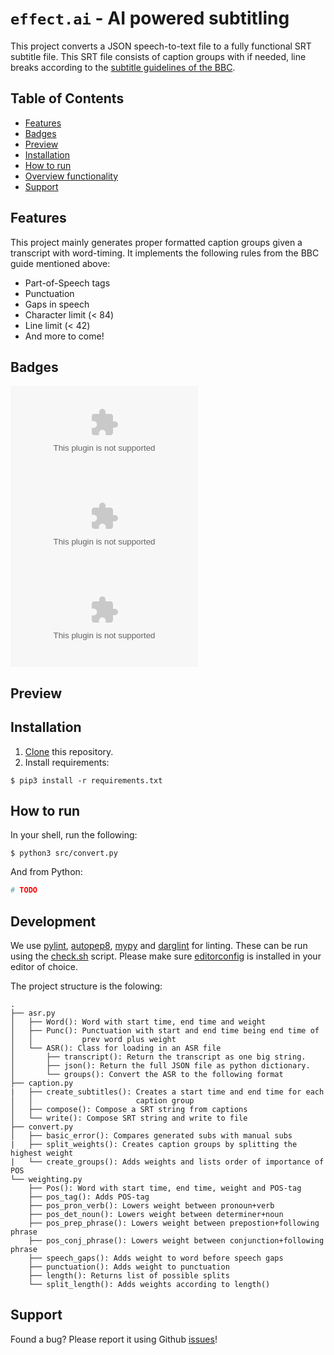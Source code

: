# `effect.ai` - AI powered subtitling

This project converts a JSON speech-to-text file to a fully functional SRT
subtitle file. This SRT file consists of caption groups with if needed, line
breaks according to the [subtitle guidelines of the
BBC](https://bbc.github.io/subtitle-guidelines/#Break-at-natural-points).


## Table of Contents

- [Features](#features)
- [Badges](#badges)
- [Preview](#preview)
- [Installation](#installation)
- [How to run](#how_to_run)
- [Overview functionality](#overview_functionality)
- [Support](#support)

## Features

This project mainly generates proper formatted caption groups given a
transcript with word-timing. It implements the following rules from the BBC
guide mentioned above:

- Part-of-Speech tags
- Punctuation
- Gaps in speech
- Character limit (< 84)
- Line limit (< 42)
- And more to come!


## Badges

![Issues](https://img.shields.io/github/issues-raw/yochem/effect.ai?style=for-the-badge)
![Last Commit](https://img.shields.io/github/last-commit/yochem/effect.ai?style=for-the-badge)
![Licence](https://img.shields.io/github/license/yochem/effect.ai?style=for-the-badge)

## Preview

<INSERT VIDEO WITH SUBTITLES>

## Installation
1. [Clone](https://bit.ly/2BcAdRs) this repository.
2. Install requirements:
```shell
$ pip3 install -r requirements.txt
```

## How to run

In your shell, run the following:
```shell
$ python3 src/convert.py
```

And from Python:
```python
# TODO
```

## Development

We use [pylint](pylint.org), [autopep8](pypi.org/project/autopep8/),
[mypy](mypy-lang.org/) and [darglint](github.com/terrencepreilly/darglint) for
linting. These can be run using the [check.sh](check.sh) script. Please make
sure [editorconfig](editorconfig.org/) is installed in your editor of choice.


The project structure is the folowing:
```
.
├── asr.py
│   ├── Word(): Word with start time, end time and weight
│   ├── Punc(): Punctuation with start and end time being end time of
│   │           prev word plus weight
│   └── ASR(): Class for loading in an ASR file
│       ├── transcript(): Return the transcript as one big string.
│       ├── json(): Return the full JSON file as python dictionary.
│       └── groups(): Convert the ASR to the following format
├── caption.py
|   ├── create_subtitles(): Creates a start time and end time for each
│   │                       caption group
│   ├── compose(): Compose a SRT string from captions
│   └── write(): Compose SRT string and write to file
├── convert.py
│   ├── basic_error(): Compares generated subs with manual subs
|   ├── split_weights(): Creates caption groups by splitting the highest weight
|   └── create_groups(): Adds weights and lists order of importance of POS
└── weighting.py
    ├── Pos(): Word with start time, end time, weight and POS-tag
    ├── pos_tag(): Adds POS-tag
    ├── pos_pron_verb(): Lowers weight between pronoun+verb
    ├── pos_det_noun(): Lowers weight between determiner+noun  
    ├── pos_prep_phrase(): Lowers weight between prepostion+following phrase
    ├── pos_conj_phrase(): Lowers weight between conjunction+following phrase
    ├── speech_gaps(): Adds weight to word before speech gaps
    ├── punctuation(): Adds weight to punctuation
    ├── length(): Returns list of possible splits
    └── split_length(): Adds weights according to length()
```

## Support
Found a bug? Please report it using Github
[issues](https://github.com/yochem/effect.ai/issues)!
